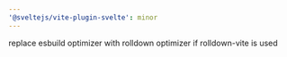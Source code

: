 ```yaml
---
'@sveltejs/vite-plugin-svelte': minor
---
```


replace esbuild optimizer with rolldown optimizer if rolldown-vite is used

